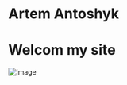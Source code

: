 # Artem Antoshyk
# Welcom my site
![image](https://user-images.githubusercontent.com/95050847/143553478-992d5489-956d-474f-a255-48512ec0051a.png)
